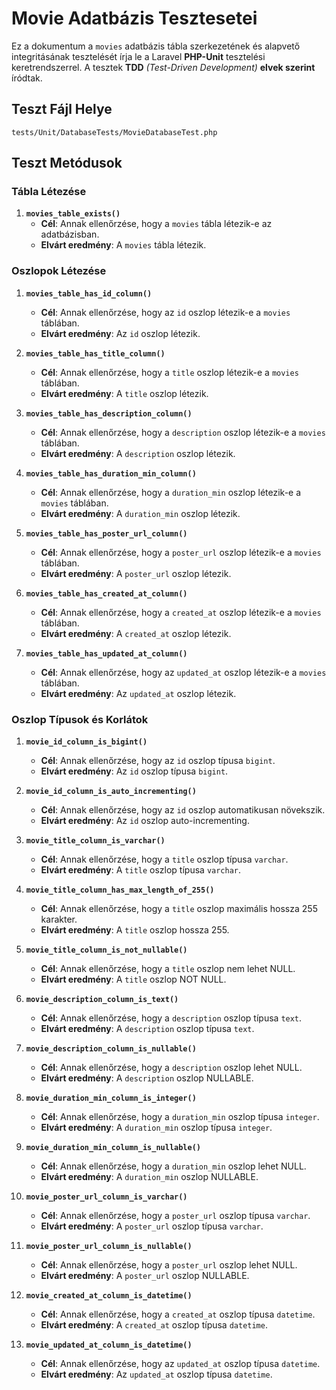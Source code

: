 # Movie Adatbázis Tesztesetei

Ez a dokumentum a `movies` adatbázis tábla szerkezetének és alapvető integritásának tesztelését írja le a Laravel **PHP-Unit** tesztelési keretrendszerrel. A tesztek **TDD** *(Test-Driven Development)* **elvek szerint** íródtak.

## Teszt Fájl Helye

`tests/Unit/DatabaseTests/MovieDatabaseTest.php`

## Teszt Metódusok

### Tábla Létezése

1.  **`movies_table_exists()`**
    *   **Cél**: Annak ellenőrzése, hogy a `movies` tábla létezik-e az adatbázisban.
    *   **Elvárt eredmény**: A `movies` tábla létezik.

### Oszlopok Létezése

1.  **`movies_table_has_id_column()`**
    *   **Cél**: Annak ellenőrzése, hogy az `id` oszlop létezik-e a `movies` táblában.
    *   **Elvárt eredmény**: Az `id` oszlop létezik.

2.  **`movies_table_has_title_column()`**
    *   **Cél**: Annak ellenőrzése, hogy a `title` oszlop létezik-e a `movies` táblában.
    *   **Elvárt eredmény**: A `title` oszlop létezik.

3.  **`movies_table_has_description_column()`**
    *   **Cél**: Annak ellenőrzése, hogy a `description` oszlop létezik-e a `movies` táblában.
    *   **Elvárt eredmény**: A `description` oszlop létezik.

4.  **`movies_table_has_duration_min_column()`**
    *   **Cél**: Annak ellenőrzése, hogy a `duration_min` oszlop létezik-e a `movies` táblában.
    *   **Elvárt eredmény**: A `duration_min` oszlop létezik.

5.  **`movies_table_has_poster_url_column()`**
    *   **Cél**: Annak ellenőrzése, hogy a `poster_url` oszlop létezik-e a `movies` táblában.
    *   **Elvárt eredmény**: A `poster_url` oszlop létezik.

6.  **`movies_table_has_created_at_column()`**
    *   **Cél**: Annak ellenőrzése, hogy a `created_at` oszlop létezik-e a `movies` táblában.
    *   **Elvárt eredmény**: A `created_at` oszlop létezik.

7.  **`movies_table_has_updated_at_column()`**
    *   **Cél**: Annak ellenőrzése, hogy az `updated_at` oszlop létezik-e a `movies` táblában.
    *   **Elvárt eredmény**: Az `updated_at` oszlop létezik.

### Oszlop Típusok és Korlátok

1.  **`movie_id_column_is_bigint()`**
    *   **Cél**: Annak ellenőrzése, hogy az `id` oszlop típusa `bigint`.
    *   **Elvárt eredmény**: Az `id` oszlop típusa `bigint`.

2.  **`movie_id_column_is_auto_incrementing()`**
    *   **Cél**: Annak ellenőrzése, hogy az `id` oszlop automatikusan növekszik.
    *   **Elvárt eredmény**: Az `id` oszlop auto-incrementing.

3.  **`movie_title_column_is_varchar()`**
    *   **Cél**: Annak ellenőrzése, hogy a `title` oszlop típusa `varchar`.
    *   **Elvárt eredmény**: A `title` oszlop típusa `varchar`.

4.  **`movie_title_column_has_max_length_of_255()`**
    *   **Cél**: Annak ellenőrzése, hogy a `title` oszlop maximális hossza 255 karakter.
    *   **Elvárt eredmény**: A `title` oszlop hossza 255.

5.  **`movie_title_column_is_not_nullable()`**
    *   **Cél**: Annak ellenőrzése, hogy a `title` oszlop nem lehet NULL.
    *   **Elvárt eredmény**: A `title` oszlop NOT NULL.

6.  **`movie_description_column_is_text()`**
    *   **Cél**: Annak ellenőrzése, hogy a `description` oszlop típusa `text`.
    *   **Elvárt eredmény**: A `description` oszlop típusa `text`.

7.  **`movie_description_column_is_nullable()`**
    *   **Cél**: Annak ellenőrzése, hogy a `description` oszlop lehet NULL.
    *   **Elvárt eredmény**: A `description` oszlop NULLABLE.

8.  **`movie_duration_min_column_is_integer()`**
    *   **Cél**: Annak ellenőrzése, hogy a `duration_min` oszlop típusa `integer`.
    *   **Elvárt eredmény**: A `duration_min` oszlop típusa `integer`.

9.  **`movie_duration_min_column_is_nullable()`**
    *   **Cél**: Annak ellenőrzése, hogy a `duration_min` oszlop lehet NULL.
    *   **Elvárt eredmény**: A `duration_min` oszlop NULLABLE.

10. **`movie_poster_url_column_is_varchar()`**
    *   **Cél**: Annak ellenőrzése, hogy a `poster_url` oszlop típusa `varchar`.
    *   **Elvárt eredmény**: A `poster_url` oszlop típusa `varchar`.

11. **`movie_poster_url_column_is_nullable()`**
    *   **Cél**: Annak ellenőrzése, hogy a `poster_url` oszlop lehet NULL.
    *   **Elvárt eredmény**: A `poster_url` oszlop NULLABLE.

12. **`movie_created_at_column_is_datetime()`**
    *   **Cél**: Annak ellenőrzése, hogy a `created_at` oszlop típusa `datetime`.
    *   **Elvárt eredmény**: A `created_at` oszlop típusa `datetime`.

13. **`movie_updated_at_column_is_datetime()`**
    *   **Cél**: Annak ellenőrzése, hogy az `updated_at` oszlop típusa `datetime`.
    *   **Elvárt eredmény**: Az `updated_at` oszlop típusa `datetime`.